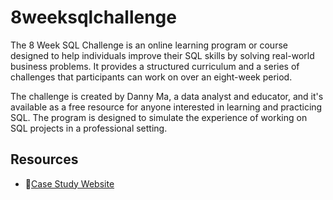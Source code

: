 # 8weeksqlchallenge
The 8 Week SQL Challenge is an online learning program or course designed to help individuals improve their SQL skills by solving real-world business problems. It provides a structured curriculum and a series of challenges that participants can work on over an eight-week period.

The challenge is created by Danny Ma, a data analyst and educator, and it's available as a free resource for anyone interested in learning and practicing SQL. The program is designed to simulate the experience of working on SQL projects in a professional setting.


## Resources
* 🍜[Case Study Website](https://8weeksqlchallenge.com/)

